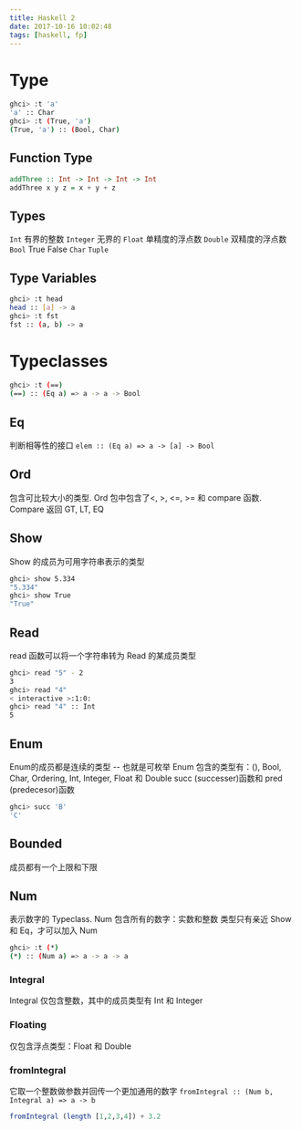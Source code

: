 ```yaml
---
title: Haskell 2
date: 2017-10-16 10:02:48
tags: [haskell, fp]
---
```


# Type
```bash
ghci> :t 'a'
'a' :: Char
ghci> :t (True, 'a')  
(True, 'a') :: (Bool, Char) 
```
<!--more-->
## Function Type
```haskell
addThree :: Int -> Int -> Int -> Int  
addThree x y z = x + y + z
```

## Types
`Int` 有界的整数
`Integer` 无界的
`Float` 单精度的浮点数
`Double` 双精度的浮点数
`Bool` True False
`Char`
`Tuple`

## Type Variables
```bash
ghci> :t head
head :: [a] -> a
ghci> :t fst  
fst :: (a, b) -> a
```
# Typeclasses

```bash
ghci> :t (==)
(==) :: (Eq a) => a -> a -> Bool
```

## Eq
判断相等性的接口
`elem :: (Eq a) => a -> [a] -> Bool`

## Ord
包含可比较大小的类型. Ord 包中包含了<, >, <=, >= 和 compare 函数.
Compare 返回 GT, LT, EQ

## Show
Show 的成员为可用字符串表示的类型
```bash
ghci> show 5.334  
"5.334"  
ghci> show True  
"True"
```

## Read
read 函数可以将一个字符串转为 Read 的某成员类型
```bash
ghci> read "5" - 2  
3 
ghci> read "4"  
< interactive >:1:0:  
ghci> read "4" :: Int  
5  
```

## Enum
Enum的成员都是连续的类型 -- 也就是可枚举
Enum 包含的类型有：(), Bool, Char, Ordering, Int, Integer, Float 和 Double
succ (successer)函数和 pred (predecesor)函数
```bash
ghci> succ 'B'  
'C'
```

## Bounded
成员都有一个上限和下限

## Num
表示数字的 Typeclass. Num 包含所有的数字：实数和整数
类型只有亲近 Show 和 Eq，才可以加入 Num
```bash
ghci> :t (*)  
(*) :: (Num a) => a -> a -> a
```

### Integral
Integral 仅包含整数，其中的成员类型有 Int 和 Integer

### Floating
仅包含浮点类型：Float 和 Double

### fromIntegral
它取一个整数做参数并回传一个更加通用的数字
`fromIntegral :: (Num b, Integral a) => a -> b`
```haskell
fromIntegral (length [1,2,3,4]) + 3.2
```
